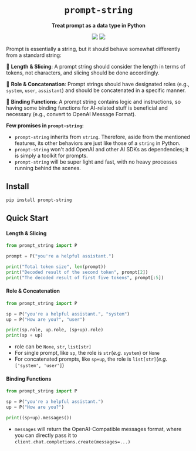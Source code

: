 <div align="center">
  <h1><code>prompt-string</code></h1>
  <p><strong>Treat prompt as a data type in Python</strong></p>
  <p>
    <img src="https://img.shields.io/badge/python->=3.11-blue">
    <a href="https://pypi.org/project/prompt-string/">
      <img src="https://img.shields.io/pypi/v/prompt-string.svg">
    </a>
</div>



Prompt is essentially a string, but it should behave somewhat differently from a standard string:

📏 **Length & Slicing**: A prompt string should consider the length in terms of tokens, not characters, and slicing should be done accordingly.

👨 **Role & Concatenation**: Prompt strings should have designated roles (e.g., `system`, `user`, `assistant`) and should be concatenated in a specific manner.

🦆 **Binding Functions**: A prompt string contains logic and instructions, so having some binding functions for AI-related stuff is beneficial and necessary (e.g.,  convert to OpenAI Message Format).



**Few promises in `prompt-string`:**

- `prompt-string` inherits from `string`. Therefore, aside from the mentioned features, its other behaviors are just like those of a `string` in Python.
- `prompt-string` won't add OpenAI and other AI SDKs as dependencies; it is simply a toolkit for prompts.
- `prompt-string` will be super light and fast, with no heavy processes running behind the scenes.



## Install

```bash
pip install prompt-string
```



## Quick Start

#### Length & Slicing 

```python
from prompt_string import P

prompt = P("you're a helpful assistant.")

print("Total token size", len(prompt))
print("Decoded result of the second token", prompt[2])
print("The decoded result of first five tokens", prompt[:5])
```



#### Role & Concatenation

```python
from prompt_string import P

sp = P("you're a helpful assistant.", "system")
up = P("How are you?", "user")

print(sp.role, up.role, (sp+up).role)
print(sp + up)
```

- role can be `None`, `str`, `list[str]`
- For single prompt, like `sp`, the role is `str`(*e.g.* `system`) or `None`
- For concatenated prompts, like `sp+up`, the role is `list[str]`(*e.g.* `['system', 'user']`)



#### Binding Functions

```python
from prompt_string import P

sp = P("you're a helpful assistant.")
up = P("How are you?")

print((sp+up).messages())
```

- `messages` will return the OpenAI-Compatible messages format, where you can directly pass it to `client.chat.completions.create(messages=...)`
